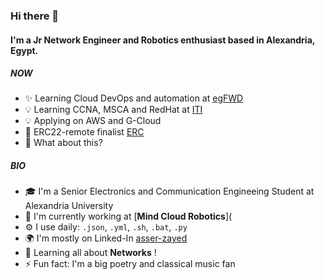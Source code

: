 ### Hi there 👋

#### I'm a Jr Network Engineer and Robotics enthusiast based in Alexandria, Egypt.

##### NOW

- ✨ Learning Cloud DevOps and automation at [egFWD](https://egfwd.com/specializtion/aws-cloud-devops/?)
- 💡 Learning CCNA, MSCA and RedHat at [ITI](https://iti.gov.eg/)
- 💡 Applying on AWS and G-Cloud
- 🤖 ERC22-remote finalist [ERC](https://roverchallenge.eu/en/main-page/)
- 🍑 What about this?

##### BIO

- 🎓 I'm a Senior Electronics and Communication Engineeing Student at Alexandria University
- 🏢 I'm currently working at [**Mind Cloud Robotics**](
- ⚙️ I use daily: `.json`, `.yml`, `.sh`, `.bat`, `.py`
- 🌍 I'm mostly on Linked-In [asser-zayed](https://www.linkedin.com/in/asser-zayed/)
- 🌱 Learning all about **Networks** !
- ⚡️ Fun fact: I'm a big poetry and classical music fan
